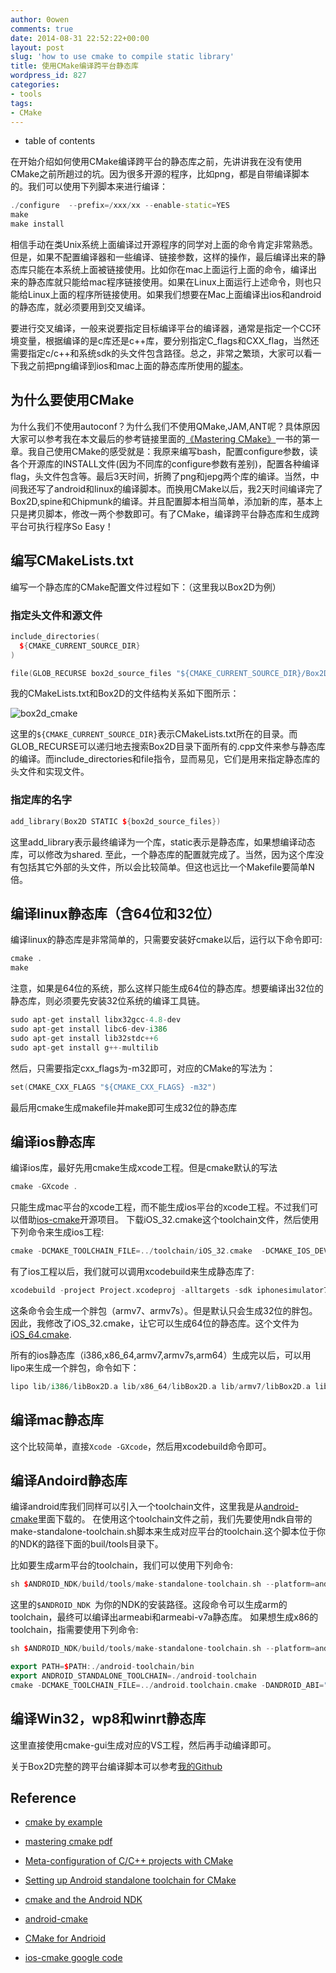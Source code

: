 ```yaml
---
author: 0owen
comments: true
date: 2014-08-31 22:52:22+00:00
layout: post
slug: 'how to use cmake to compile static library'
title: 使用CMake编译跨平台静态库
wordpress_id: 827
categories:
- tools
tags:
- CMake
---
```

* table of contents
<!-- toc -->

在开始介绍如何使用CMake编译跨平台的静态库之前，先讲讲我在没有使用CMake之前所趟过的坑。因为很多开源的程序，比如png，都是自带编译脚本的。我们可以使用下列脚本来进行编译：

```cpp
./configure  --prefix=/xxx/xx --enable-static=YES
make 
make install
```

相信手动在类Unix系统上面编译过开源程序的同学对上面的命令肯定非常熟悉。但是，如果不配置编译器和一些编译、链接参数，这样的操作，最后编译出来的静态库只能在本系统上面被链接使用。比如你在mac上面运行上面的命令，编译出来的静态库就只能给mac程序链接使用。如果在Linux上面运行上述命令，则也只能给Linux上面的程序所链接使用。如果我们想要在Mac上面编译出ios和android的静态库，就必须要用到交叉编译。
<!-- more -->

要进行交叉编译，一般来说要指定目标编译平台的编译器，通常是指定一个CC环境变量，根据编译的是c库还是c++库，要分别指定C_flags和CXX_flag，当然还需要指定c/c++和系统sdk的头文件包含路径。总之，非常之繁琐，大家可以看一下我之前把png编译到ios和mac上面的静态库所使用的[脚本](https://github.com/minggo/png/blob/master/ios_mac/build_libpng.sh)。

## 为什么要使用CMake

为什么我们不使用autoconf？为什么我们不使用QMake,JAM,ANT呢？具体原因大家可以参考我在本文最后的参考链接里面的[《Mastering CMake》](http://download.csdn.net/detail/sower/6850649)一书的第一章。我自己使用CMake的感受就是：我原来编写bash，配置configure参数，读各个开源库的INSTALL文件(因为不同库的configure参数有差别)，配置各种编译flag，头文件包含等。最后3天时间，折腾了png和jepg两个库的编译。当然，中间我还写了android和linux的编译脚本。而换用CMake以后，我2天时间编译完了Box2D,spine和Chipmunk的编译。并且配置脚本相当简单，添加新的库，基本上只是拷贝脚本，修改一两个参数即可。有了CMake，编译跨平台静态库和生成跨平台可执行程序So Easy！

## 编写CMakeLists.txt

编写一个静态库的CMake配置文件过程如下：（这里我以Box2D为例）

### 指定头文件和源文件

```cpp
include_directories(
  ${CMAKE_CURRENT_SOURCE_DIR}
)

file(GLOB_RECURSE box2d_source_files "${CMAKE_CURRENT_SOURCE_DIR}/Box2D/*.cpp")
```

我的CMakeLists.txt和Box2D的文件结构关系如下图所示：

![box2d_cmake](http://guanghuiqu.qiniudn.com/box2d-cmake.png)

这里的`${CMAKE_CURRENT_SOURCE_DIR}`表示CMakeLists.txt所在的目录。而GLOB_RECURSE可以递归地去搜索Box2D目录下面所有的.cpp文件来参与静态库的编译。而include_directories和file指令，显而易见，它们是用来指定静态库的头文件和实现文件。

### 指定库的名字

```cpp
add_library(Box2D STATIC ${box2d_source_files})
```
这里add_library表示最终编译为一个库，static表示是静态库，如果想编译动态库，可以修改为shared.
至此，一个静态库的配置就完成了。当然，因为这个库没有包括其它外部的头文件，所以会比较简单。但这也远比一个Makefile要简单N倍。

## 编译linux静态库（含64位和32位）

编译linux的静态库是非常简单的，只需要安装好cmake以后，运行以下命令即可:

```cpp
cmake .
make
```

注意，如果是64位的系统，那么这样只能生成64位的静态库。想要编译出32位的静态库，则必须要先安装32位系统的编译工具链。

```cpp
sudo apt-get install libx32gcc-4.8-dev
sudo apt-get install libc6-dev-i386
sudo apt-get install lib32stdc++6
sudo apt-get install g++-multilib
```

然后，只需要指定cxx_flags为-m32即可，对应的CMake的写法为：

```cpp
set(CMAKE_CXX_FLAGS "${CMAKE_CXX_FLAGS} -m32")
```
最后用cmake生成makefile并make即可生成32位的静态库

## 编译ios静态库

编译ios库，最好先用cmake生成xcode工程。但是cmake默认的写法

```cpp
cmake -GXcode .
```

只能生成mac平台的xcode工程，而不能生成ios平台的xcode工程。不过我们可以借助[ios-cmake](https://code.google.com/p/ios-cmake/)开源项目。
下载iOS_32.cmake这个toolchain文件，然后使用下列命令来生成ios工程:

```cpp
cmake -DCMAKE_TOOLCHAIN_FILE=../toolchain/iOS_32.cmake  -DCMAKE_IOS_DEVELOPER_ROOT=/Applications/Xcode.app/Contents/Developer/Platforms/iPhoneOS.platform/Developer/  -GXcode ..
```

有了ios工程以后，我们就可以调用xcodebuild来生成静态库了:

```cpp
xcodebuild -project Project.xcodeproj -alltargets -sdk iphonesimulator7.1 -configuration Release
```
这条命令会生成一个胖包（armv7、armv7s）。但是默认只会生成32位的胖包。因此，我修改了iOS_32.cmake，让它可以生成64位的静态库。这个文件为[iOS_64.cmake](https://github.com/andyque/Box2D-cocos2d-x/blob/master/Box2D/toolchain/iOS_64.cmake).

所有的ios静态库（i386,x86_64,armv7,armv7s,arm64）生成完以后，可以用lipo来生成一个胖包，命令如下：

```cpp
lipo lib/i386/libBox2D.a lib/x86_64/libBox2D.a lib/armv7/libBox2D.a lib/arm64/libBox2D.a -create -output libBox2D.a
```

## 编译mac静态库

这个比较简单，直接`Xcode -GXcode`，然后用xcodebuild命令即可。

## 编译Andoird静态库

编译android库我们同样可以引入一个toolchain文件，这里我是从[android-cmake](https://github.com/taka-no-me/android-cmake)里面下载的。
在使用这个toolchain文件之前，我们先要使用ndk自带的make-standalone-toolchain.sh脚本来生成对应平台的toolchain.这个脚本位于你的NDK的路径下面的buil/tools目录下。

比如要生成arm平台的toolchain，我们可以使用下列命令:

```cpp
sh $ANDROID_NDK/build/tools/make-standalone-toolchain.sh --platform=android-$ANDROID_API_LEVEL --install-dir=./android-toolchain --system=darwin-x86_64 --ndk-dir=/Users/guanghui/AndroidDev/android-ndk-r9d/ --toolchain=arm-linux-androideabi-4.8
```


这里的`$ANDROID_NDK `为你的NDK的安装路径。这段命令可以生成arm的toolchain，最终可以编译出armeabi和armeabi-v7a静态库。
如果想生成x86的toolchain，指需要使用下列命令:

```cpp
sh $ANDROID_NDK/build/tools/make-standalone-toolchain.sh --platform=android-$ANDROID_API_LEVEL --install-dir=./android-toolchain-x86 --system=darwin-x86_64 --ndk-dir=/Users/guanghui/AndroidDev/android-ndk-r9d/ --toolchain=x86-4.8
```

```cpp
export PATH=$PATH:./android-toolchain/bin
export ANDROID_STANDALONE_TOOLCHAIN=./android-toolchain
cmake -DCMAKE_TOOLCHAIN_FILE=../android.toolchain.cmake -DANDROID_ABI="armeabi" ..
```

## 编译Win32，wp8和winrt静态库

这里直接使用cmake-gui生成对应的VS工程，然后再手动编译即可。

关于Box2D完整的跨平台编译脚本可以参考[我的Github](https://github.com/andyque/Box2D-cocos2d-x)

## Reference

  * [cmake by example](http://mirkokiefer.com/blog/2013/03/cmake-by-example/)

  * [mastering cmake pdf](http://download.csdn.net/detail/sower/6850649)

  * [Meta-configuration of C/C++ projects with CMake](http://www.kitware.com/source/home/post/136)

  * [Setting up Android standalone toolchain for CMake](http://cganime.wordpress.com/2012/09/26/setting-up-android-standalone-toolchain-for-cmake/)

  * [cmake and the Android NDK](http://flohofwoe.blogspot.com/2014/04/cmake-and-android-ndk.html)

  * [android-cmake](https://github.com/taka-no-me/android-cmake)

  * [CMake for Andrioid](http://www.srombauts.fr/2011/03/15/cmake-for-android/)

  * [ios-cmake google code](https://code.google.com/p/ios-cmake/)

